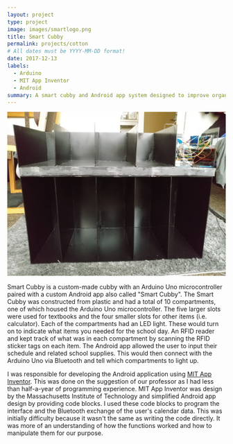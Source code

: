 ```yaml
---
layout: project
type: project
image: images/smartlogo.png
title: Smart Cubby
permalink: projects/cotton
# All dates must be YYYY-MM-DD format!
date: 2017-12-13
labels:
  - Arduino
  - MIT App Inventor
  - Android
summary: A smart cubby and Android app system designed to improve organization of school life.
---
```


<img class="ui image" src="../images/cubby.jpg">

Smart Cubby is a custom-made cubby with an Arduino Uno microcontroller paired with a custom Android app also called "Smart Cubby". The Smart Cubby was constructed from plastic and had a total of 10 compartments, one of which housed the Arduino Uno microcontroller. The five larger slots were used for textbooks and the four smaller slots for other items (i.e. calculator). Each of the compartments had an LED light. These would turn on to indicate what items you needed for the school day. An RFID reader and kept track of what was in each compartment by scanning the RFID sticker tags on each item. The Android app allowed the user to input their schedule and related school supplies. This would then connect with the Arduino Uno via Bluetooth and tell which compartments to light up.

I was responsible for developing the Android application using [MIT App Inventor](https://appinventor.mit.edu/). This was done on the suggestion of our professor as I had less than half-a-year of programming experience. MIT App Inventor was design by the Massachusetts Institute of Technology and simplified Android app design by providing code blocks. I used these code blocks to program the interface and the Bluetooth exchange of the user's calendar data. This was initially difficulty because it wasn't the same as writing the code directly. It was more of an understanding of how the functions worked and how to manipulate them for our purpose.
